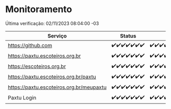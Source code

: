 # Monitoramento

Última verificação: 02/11/2023 08:04:00 -03

|Serviço|Status|Últimas 24h|
|---|---|---|
|https://github.com|<span title="2023-10-26: OK=24">✔️</span><span title="2023-10-27: OK=24">✔️</span><span title="2023-10-28: OK=24">✔️</span><span title="2023-10-29: OK=24">✔️</span><span title="2023-10-30: OK=24">✔️</span><span title="2023-10-31: OK=24">✔️</span><span title="2023-11-01: OK=12">✔️</span>|<span title="01/11/2023 09:11:00 -03 : 200">✔️</span><span title="01/11/2023 10:07:00 -03 : 200">✔️</span><span title="01/11/2023 11:04:00 -03 : 200">✔️</span><span title="01/11/2023 12:05:00 -03 : 200">✔️</span><span title="01/11/2023 13:07:00 -03 : 200">✔️</span><span title="01/11/2023 14:04:00 -03 : 200">✔️</span><span title="01/11/2023 15:07:00 -03 : 200">✔️</span><span title="01/11/2023 16:03:00 -03 : 200">✔️</span><span title="01/11/2023 17:06:00 -03 : 200">✔️</span><span title="01/11/2023 18:03:00 -03 : 200">✔️</span><span title="01/11/2023 19:04:00 -03 : 200">✔️</span><span title="01/11/2023 20:05:00 -03 : 200">✔️</span><span title="01/11/2023 21:29:00 -03 : 200">✔️</span><span title="01/11/2023 22:40:00 -03 : 200">✔️</span><span title="01/11/2023 23:14:00 -03 : 200">✔️</span><span title="02/11/2023 00:06:00 -03 : 200">✔️</span><span title="02/11/2023 01:07:00 -03 : 200">✔️</span><span title="02/11/2023 02:05:00 -03 : 200">✔️</span><span title="02/11/2023 03:08:00 -03 : 200">✔️</span><span title="02/11/2023 04:04:00 -03 : 200">✔️</span><span title="02/11/2023 05:08:00 -03 : 200">✔️</span><span title="02/11/2023 06:05:00 -03 : 200">✔️</span><span title="02/11/2023 07:06:00 -03 : 200">✔️</span><span title="02/11/2023 08:04:00 -03 : 200">✔️</span>|
|https://paxtu.escoteiros.org.br|<span title="2023-10-26: OK=24">✔️</span><span title="2023-10-27: OK=24">✔️</span><span title="2023-10-28: OK=24">✔️</span><span title="2023-10-29: OK=24">✔️</span><span title="2023-10-30: OK=24">✔️</span><span title="2023-10-31: OK=24">✔️</span><span title="2023-11-01: OK=12">✔️</span>|<span title="01/11/2023 09:11:00 -03 : 200">✔️</span><span title="01/11/2023 10:07:00 -03 : 200">✔️</span><span title="01/11/2023 11:04:00 -03 : 200">✔️</span><span title="01/11/2023 12:05:00 -03 : 200">✔️</span><span title="01/11/2023 13:07:00 -03 : 200">✔️</span><span title="01/11/2023 14:04:00 -03 : 200">✔️</span><span title="01/11/2023 15:07:00 -03 : 200">✔️</span><span title="01/11/2023 16:03:00 -03 : 200">✔️</span><span title="01/11/2023 17:06:00 -03 : 200">✔️</span><span title="01/11/2023 18:03:00 -03 : 200">✔️</span><span title="01/11/2023 19:04:00 -03 : 200">✔️</span><span title="01/11/2023 20:05:00 -03 : 200">✔️</span><span title="01/11/2023 21:29:00 -03 : 200">✔️</span><span title="01/11/2023 22:40:00 -03 : 200">✔️</span><span title="01/11/2023 23:14:00 -03 : 200">✔️</span><span title="02/11/2023 00:06:00 -03 : 200">✔️</span><span title="02/11/2023 01:07:00 -03 : 200">✔️</span><span title="02/11/2023 02:05:00 -03 : 200">✔️</span><span title="02/11/2023 03:08:00 -03 : 200">✔️</span><span title="02/11/2023 04:04:00 -03 : 200">✔️</span><span title="02/11/2023 05:08:00 -03 : 200">✔️</span><span title="02/11/2023 06:05:00 -03 : 200">✔️</span><span title="02/11/2023 07:06:00 -03 : 200">✔️</span><span title="02/11/2023 08:04:00 -03 : 200">✔️</span>|
|https://escoteiros.org.br|<span title="2023-10-26: OK=24">✔️</span><span title="2023-10-27: OK=24">✔️</span><span title="2023-10-28: OK=24">✔️</span><span title="2023-10-29: OK=24">✔️</span><span title="2023-10-30: OK=24">✔️</span><span title="2023-10-31: OK=24">✔️</span><span title="2023-11-01: OK=12">✔️</span>|<span title="01/11/2023 09:11:00 -03 : 200">✔️</span><span title="01/11/2023 10:07:00 -03 : 200">✔️</span><span title="01/11/2023 11:04:00 -03 : 200">✔️</span><span title="01/11/2023 12:05:00 -03 : 200">✔️</span><span title="01/11/2023 13:07:00 -03 : 200">✔️</span><span title="01/11/2023 14:04:00 -03 : 200">✔️</span><span title="01/11/2023 15:07:00 -03 : 200">✔️</span><span title="01/11/2023 16:03:00 -03 : 200">✔️</span><span title="01/11/2023 17:06:00 -03 : 200">✔️</span><span title="01/11/2023 18:03:00 -03 : 200">✔️</span><span title="01/11/2023 19:04:00 -03 : 200">✔️</span><span title="01/11/2023 20:05:00 -03 : 200">✔️</span><span title="01/11/2023 21:29:00 -03 : 200">✔️</span><span title="01/11/2023 22:40:00 -03 : 200">✔️</span><span title="01/11/2023 23:14:00 -03 : 200">✔️</span><span title="02/11/2023 00:06:00 -03 : 200">✔️</span><span title="02/11/2023 01:07:00 -03 : 200">✔️</span><span title="02/11/2023 02:05:00 -03 : 200">✔️</span><span title="02/11/2023 03:08:00 -03 : 200">✔️</span><span title="02/11/2023 04:04:00 -03 : 200">✔️</span><span title="02/11/2023 05:08:00 -03 : 200">✔️</span><span title="02/11/2023 06:05:00 -03 : 200">✔️</span><span title="02/11/2023 07:06:00 -03 : 200">✔️</span><span title="02/11/2023 08:04:00 -03 : 200">✔️</span>|
|https://paxtu.escoteiros.org.br/paxtu|<span title="2023-10-26: OK=24">✔️</span><span title="2023-10-27: OK=24">✔️</span><span title="2023-10-28: OK=24">✔️</span><span title="2023-10-29: OK=24">✔️</span><span title="2023-10-30: OK=24">✔️</span><span title="2023-10-31: OK=24">✔️</span><span title="2023-11-01: OK=12">✔️</span>|<span title="01/11/2023 09:11:00 -03 : 200">✔️</span><span title="01/11/2023 10:07:00 -03 : 200">✔️</span><span title="01/11/2023 11:04:00 -03 : 200">✔️</span><span title="01/11/2023 12:05:00 -03 : 200">✔️</span><span title="01/11/2023 13:07:00 -03 : 200">✔️</span><span title="01/11/2023 14:04:00 -03 : 200">✔️</span><span title="01/11/2023 15:07:00 -03 : 200">✔️</span><span title="01/11/2023 16:03:00 -03 : 200">✔️</span><span title="01/11/2023 17:06:00 -03 : 200">✔️</span><span title="01/11/2023 18:03:00 -03 : 200">✔️</span><span title="01/11/2023 19:04:00 -03 : 200">✔️</span><span title="01/11/2023 20:05:00 -03 : 200">✔️</span><span title="01/11/2023 21:29:00 -03 : 200">✔️</span><span title="01/11/2023 22:40:00 -03 : 200">✔️</span><span title="01/11/2023 23:14:00 -03 : 200">✔️</span><span title="02/11/2023 00:06:00 -03 : 200">✔️</span><span title="02/11/2023 01:07:00 -03 : 200">✔️</span><span title="02/11/2023 02:05:00 -03 : 200">✔️</span><span title="02/11/2023 03:08:00 -03 : 200">✔️</span><span title="02/11/2023 04:04:00 -03 : 200">✔️</span><span title="02/11/2023 05:08:00 -03 : 200">✔️</span><span title="02/11/2023 06:05:00 -03 : 200">✔️</span><span title="02/11/2023 07:06:00 -03 : 200">✔️</span><span title="02/11/2023 08:04:00 -03 : 200">✔️</span>|
|https://paxtu.escoteiros.org.br/meupaxtu|<span title="2023-10-26: OK=24">✔️</span><span title="2023-10-27: OK=24">✔️</span><span title="2023-10-28: OK=24">✔️</span><span title="2023-10-29: OK=24">✔️</span><span title="2023-10-30: OK=24">✔️</span><span title="2023-10-31: OK=24">✔️</span><span title="2023-11-01: OK=12">✔️</span>|<span title="01/11/2023 09:11:00 -03 : 200">✔️</span><span title="01/11/2023 10:07:00 -03 : 200">✔️</span><span title="01/11/2023 11:04:00 -03 : 200">✔️</span><span title="01/11/2023 12:05:00 -03 : 200">✔️</span><span title="01/11/2023 13:07:00 -03 : 200">✔️</span><span title="01/11/2023 14:04:00 -03 : 200">✔️</span><span title="01/11/2023 15:07:00 -03 : 200">✔️</span><span title="01/11/2023 16:03:00 -03 : 200">✔️</span><span title="01/11/2023 17:06:00 -03 : 200">✔️</span><span title="01/11/2023 18:03:00 -03 : 200">✔️</span><span title="01/11/2023 19:04:00 -03 : 200">✔️</span><span title="01/11/2023 20:05:00 -03 : 200">✔️</span><span title="01/11/2023 21:29:00 -03 : 200">✔️</span><span title="01/11/2023 22:40:00 -03 : 200">✔️</span><span title="01/11/2023 23:14:00 -03 : 200">✔️</span><span title="02/11/2023 00:06:00 -03 : 200">✔️</span><span title="02/11/2023 01:07:00 -03 : 200">✔️</span><span title="02/11/2023 02:05:00 -03 : 200">✔️</span><span title="02/11/2023 03:08:00 -03 : 200">✔️</span><span title="02/11/2023 04:04:00 -03 : 200">✔️</span><span title="02/11/2023 05:08:00 -03 : 200">✔️</span><span title="02/11/2023 06:05:00 -03 : 200">✔️</span><span title="02/11/2023 07:06:00 -03 : 200">✔️</span><span title="02/11/2023 08:04:00 -03 : 200">✔️</span>|
|Paxtu Login|<span title="2023-10-26: OK=24">✔️</span><span title="2023-10-27: OK=24">✔️</span><span title="2023-10-28: OK=24">✔️</span><span title="2023-10-29: OK=24">✔️</span><span title="2023-10-30: OK=24">✔️</span><span title="2023-10-31: OK=24">✔️</span><span title="2023-11-01: OK=12">✔️</span>|<span title="01/11/2023 09:11:00 -03 : 200">✔️</span><span title="01/11/2023 10:07:00 -03 : 200">✔️</span><span title="01/11/2023 11:04:00 -03 : 200">✔️</span><span title="01/11/2023 12:05:00 -03 : 200">✔️</span><span title="01/11/2023 13:07:00 -03 : 200">✔️</span><span title="01/11/2023 14:04:00 -03 : 200">✔️</span><span title="01/11/2023 15:07:00 -03 : 200">✔️</span><span title="01/11/2023 16:03:00 -03 : 200">✔️</span><span title="01/11/2023 17:06:00 -03 : 200">✔️</span><span title="01/11/2023 18:03:00 -03 : 200">✔️</span><span title="01/11/2023 19:04:00 -03 : 200">✔️</span><span title="01/11/2023 20:05:00 -03 : 200">✔️</span><span title="01/11/2023 21:29:00 -03 : 200">✔️</span><span title="01/11/2023 22:40:00 -03 : 200">✔️</span><span title="01/11/2023 23:14:00 -03 : 200">✔️</span><span title="02/11/2023 00:06:00 -03 : 200">✔️</span><span title="02/11/2023 01:07:00 -03 : 200">✔️</span><span title="02/11/2023 02:05:00 -03 : 200">✔️</span><span title="02/11/2023 03:08:00 -03 : 200">✔️</span><span title="02/11/2023 04:04:00 -03 : 200">✔️</span><span title="02/11/2023 05:08:00 -03 : 200">✔️</span><span title="02/11/2023 06:05:00 -03 : 200">✔️</span><span title="02/11/2023 07:06:00 -03 : 200">✔️</span><span title="02/11/2023 08:04:00 -03 : 200">✔️</span>|
